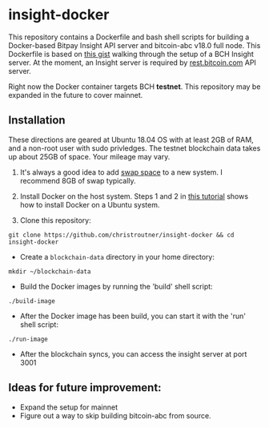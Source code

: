 # insight-docker
This repository contains a Dockerfile and bash shell scripts for building
a Docker-based Bitpay Insight API server and bitcoin-abc v18.0 full node.
This Dockerfile is based on
[this gist](https://gist.github.com/christroutner/d43eebbe99e155b0558f97e450451124)
walking through the setup of a BCH Insight server. At the moment, an Insight
server is required by
[rest.bitcoin.com](https://github.com/Bitcoin-com/rest.bitcoin.com)
API server.

Right now the Docker container targets BCH **testnet**. This repository may
be expanded in the future to cover mainnet.

## Installation
These directions are geared at Ubuntu 18.04 OS with at least 2GB of RAM,
and a non-root user with sudo privledges.
The testnet blockchain data takes up about 25GB of space.
Your mileage may vary.

1. It's always a good idea to add
[swap space](https://www.digitalocean.com/community/tutorials/how-to-add-swap-space-on-ubuntu-16-04)
to a new system. I recommend 8GB of swap typically.

2. Install Docker on the host system. Steps 1 and 2 in
[this tutorial](https://www.digitalocean.com/community/tutorials/how-to-install-and-use-docker-on-ubuntu-16-04)
shows how to install Docker on a Ubuntu system.

3. Clone this repository:

`git clone https://github.com/christroutner/insight-docker && cd insight-docker`

* Create a `blockchain-data` directory in your home directory:

`mkdir ~/blockchain-data`

* Build the Docker images by running the 'build' shell script:

`./build-image`

* After the Docker image has been build, you can start it with the 'run' shell script:

`./run-image`

* After the blockchain syncs, you can access the insight server at port 3001


## Ideas for future improvement:
* Expand the setup for mainnet
* Figure out a way to skip building bitcoin-abc from source.
